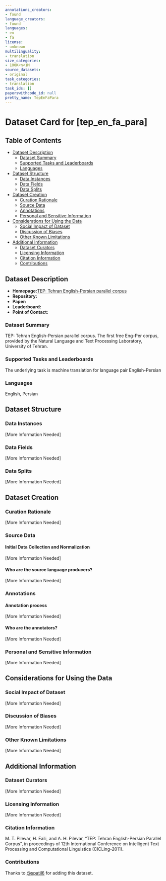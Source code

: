 ```yaml
---
annotations_creators:
- found
language_creators:
- found
languages:
- en
- fa
license:
- unknown
multilinguality:
- translation
size_categories:
- 100K<n<1M
source_datasets:
- original
task_categories:
- translation
task_ids: []
paperswithcode_id: null
pretty_name: TepEnFaPara
---
```


# Dataset Card for [tep_en_fa_para]

## Table of Contents
- [Dataset Description](#dataset-description)
  - [Dataset Summary](#dataset-summary)
  - [Supported Tasks and Leaderboards](#supported-tasks-and-leaderboards)
  - [Languages](#languages)
- [Dataset Structure](#dataset-structure)
  - [Data Instances](#data-instances)
  - [Data Fields](#data-fields)
  - [Data Splits](#data-splits)
- [Dataset Creation](#dataset-creation)
  - [Curation Rationale](#curation-rationale)
  - [Source Data](#source-data)
  - [Annotations](#annotations)
  - [Personal and Sensitive Information](#personal-and-sensitive-information)
- [Considerations for Using the Data](#considerations-for-using-the-data)
  - [Social Impact of Dataset](#social-impact-of-dataset)
  - [Discussion of Biases](#discussion-of-biases)
  - [Other Known Limitations](#other-known-limitations)
- [Additional Information](#additional-information)
  - [Dataset Curators](#dataset-curators)
  - [Licensing Information](#licensing-information)
  - [Citation Information](#citation-information)
  - [Contributions](#contributions)

## Dataset Description

- **Homepage:**[TEP: Tehran English-Persian parallel corpus](http://opus.nlpl.eu/TEP.php)
- **Repository:**
- **Paper:**
- **Leaderboard:**
- **Point of Contact:**

### Dataset Summary

TEP: Tehran English-Persian parallel corpus. The first free Eng-Per corpus, provided by the Natural Language and Text Processing Laboratory, University of Tehran.

### Supported Tasks and Leaderboards

The underlying task is machine translation for language pair English-Persian

### Languages

English, Persian

## Dataset Structure

### Data Instances

[More Information Needed]

### Data Fields

[More Information Needed]

### Data Splits

[More Information Needed]

## Dataset Creation

### Curation Rationale

[More Information Needed]

### Source Data

#### Initial Data Collection and Normalization

[More Information Needed]

#### Who are the source language producers?

[More Information Needed]

### Annotations

#### Annotation process

[More Information Needed]

#### Who are the annotators?

[More Information Needed]

### Personal and Sensitive Information

[More Information Needed]

## Considerations for Using the Data

### Social Impact of Dataset

[More Information Needed]

### Discussion of Biases

[More Information Needed]

### Other Known Limitations

[More Information Needed]

## Additional Information

### Dataset Curators

[More Information Needed]

### Licensing Information

[More Information Needed]

### Citation Information
M. T. Pilevar, H. Faili, and A. H. Pilevar, “TEP: Tehran English-Persian Parallel Corpus”, in proceedings of 12th International Conference on Intelligent Text Processing and Computational Linguistics (CICLing-2011).

### Contributions

Thanks to [@spatil6](https://github.com/spatil6) for adding this dataset.
